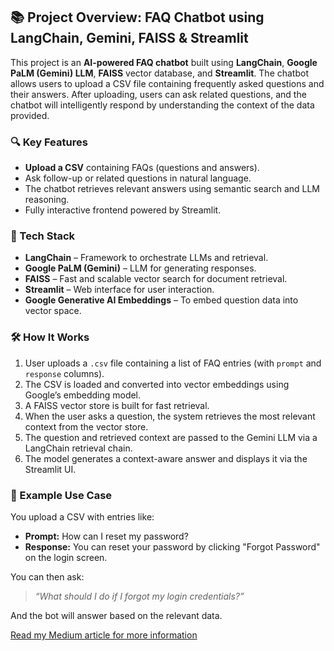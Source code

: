 ## 📚 Project Overview: FAQ Chatbot using LangChain, Gemini, FAISS & Streamlit

This project is an **AI-powered FAQ chatbot** built using **LangChain**, **Google PaLM (Gemini) LLM**, **FAISS** vector database, and **Streamlit**. The chatbot allows users to upload a CSV file containing frequently asked questions and their answers. After uploading, users can ask related questions, and the chatbot will intelligently respond by understanding the context of the data provided.

### 🔍 Key Features
- **Upload a CSV** containing FAQs (questions and answers).
- Ask follow-up or related questions in natural language.
- The chatbot retrieves relevant answers using semantic search and LLM reasoning.
- Fully interactive frontend powered by Streamlit.

### 🧠 Tech Stack
- **LangChain** – Framework to orchestrate LLMs and retrieval.
- **Google PaLM (Gemini)** – LLM for generating responses.
- **FAISS** – Fast and scalable vector search for document retrieval.
- **Streamlit** – Web interface for user interaction.
- **Google Generative AI Embeddings** – To embed question data into vector space.

### 🛠 How It Works
1. User uploads a `.csv` file containing a list of FAQ entries (with `prompt` and `response` columns).
2. The CSV is loaded and converted into vector embeddings using Google’s embedding model.
3. A FAISS vector store is built for fast retrieval.
4. When the user asks a question, the system retrieves the most relevant context from the vector store.
5. The question and retrieved context are passed to the Gemini LLM via a LangChain retrieval chain.
6. The model generates a context-aware answer and displays it via the Streamlit UI.

### 🧪 Example Use Case
You upload a CSV with entries like:
- **Prompt:** How can I reset my password?  
- **Response:** You can reset your password by clicking "Forgot Password" on the login screen.

You can then ask:  
> *“What should I do if I forgot my login credentials?”*

And the bot will answer based on the relevant data.

[Read my Medium article for more information](https://medium.com/@sithikaguruge2001/building-an-faq-chatbot-with-langchain-google-palm-llm-faiss-streamlit-3bdc8e16a4f6)

